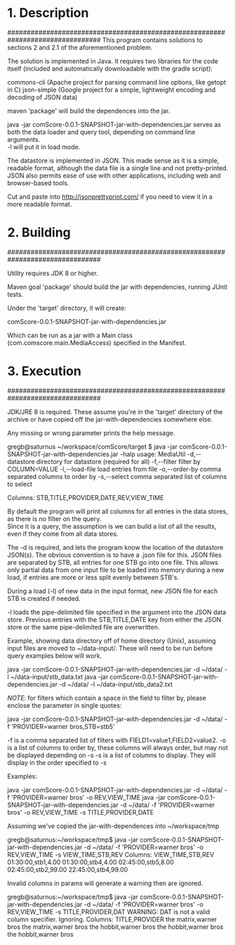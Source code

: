 
# 1. Description
################################################################################
This program contains solutions to sections 2 and 2.1 of the aforementioned 
problem.

The solution is implemented in Java.  It requires two libraries for the code 
itself (included and automatically downloadable with the gradle script):

commons-cli  (Apache project for parsing command line options, like getopt in C)
json-simple  (Google project for a simple, lightweight encoding and decoding of 
	JSON data)

maven 'package' will build the dependences into the jar.

java -jar comScore-0.0.1-SNAPSHOT-jar-with-dependencies.jar  serves as both the 
data loader and query tool, depending on command line arguments.  
-l <file> will put it in load mode.

The datastore is implemented in JSON.  This made sense as it is a simple, 
readable format, although the data file is a single line and not pretty-printed.  
JSON also permits ease of use with other applications, including web and 
browser-based tools.

Cut and paste into http://jsonprettyprint.com/ if you need to view it in a more 
readable format.

# 2. Building
################################################################################

Utility requires JDK 8 or higher.

Maven goal 'package' should build the jar with dependencies, running JUnit 
tests.

Under the 'target' directory, it will create:

comScore-0.0.1-SNAPSHOT-jar-with-dependencies.jar

Which can be run as a jar with a Main class (com.comscore.main.MediaAccess) 
specified in the Manifest.



# 3. Execution
################################################################################

JDK/JRE 8 is required.  These assume you're in the 'target' directory of the 
archive or have copied off the jar-with-dependencies somewhere else.

Any missing or wrong parameter prints the help message.


gregb@saturnus ~/workspace/comScore/target $ java -jar comScore-0.0.1-SNAPSHOT-jar-with-dependencies.jar -halp
usage: MediaUtil
 -d,--datastore <arg>   directory for datastore (required for all)
 -f,--filter <arg>      filter by COLUMN=VALUE
 -l,--load-file <arg>   load entries from file
 -o,--order-by <arg>    comma separated columns to order by
 -s,--select <arg>      comma separated list of columns to select

Columns: STB,TITLE,PROVIDER,DATE,REV,VIEW_TIME

By default the program will print all columns for all entries in the data 
stores, as there is no filter on the query.  
Since it is a query, the assumption is we can build a list of all the results, 
even if they come from all data stores.

The -d is required, and lets the program know the location of the datastore 
JSON(s).  The obvious convention is to have a .json file for this.  JSON files 
are separated by STB, all entries for one STB go into one file.  This allows 
only partial data from one input file to be loaded into memory during a new 
load, if entries are more or less split evenly between STB's.

During a load (-l) of new data in the input format, new JSON file for each STB 
is created if needed.

-l loads the pipe-delimited file specified in the argument into the JSON data 
store.  Previous entries with the STB,TITLE,DATE key from either the JSON store 
or the same pipe-delimited file are overwritten.

Example, showing data directory off of home directory (Unix), assuming input 
files are moved to ~/data-input/.  These will need to be run before query 
examples below will work.

java -jar comScore-0.0.1-SNAPSHOT-jar-with-dependencies.jar -d ~/data/ -l ~/data-input/stb_data.txt
java -jar comScore-0.0.1-SNAPSHOT-jar-with-dependencies.jar -d ~/data/ -l ~/data-input/stb_data2.txt

*NOTE*: for filters which contain a space in the field to filter by, please 
enclose the parameter in single quotes:

java -jar comScore-0.0.1-SNAPSHOT-jar-with-dependencies.jar -d ~/data/ -f 'PROVIDER=warner bros,STB=stb5'

-f is a comma separated list of filters with FIELD1=value1,FIELD2=value2.
-o is a list of columns to order by, these columns will always order, but may 
	not be displayed depending on -s
-s is a list of columns to display.  They will display in the order specified 
	to -s

Examples:

java -jar comScore-0.0.1-SNAPSHOT-jar-with-dependencies.jar -d ~/data/ -f 'PROVIDER=warner bros' -o REV,VIEW_TIME
java -jar comScore-0.0.1-SNAPSHOT-jar-with-dependencies.jar -d ~/data/ -f 'PROVIDER=warner bros' -o REV,VIEW_TIME -s TITLE,PROVIDER,DATE

Assuming we've copied the jar-with-dependences into ~/workspace/tmp

gregb@saturnus:~/workspace/tmp$ java -jar comScore-0.0.1-SNAPSHOT-jar-with-dependencies.jar -d ~/data/ -f 'PROVIDER=warner bros' -o REV,VIEW_TIME -s VIEW_TIME,STB,REV
Columns: VIEW_TIME,STB,REV
01:30:00,stb1,4.00
01:30:00,stb4,4.00
02:45:00,stb5,8.00
02:45:00,stb2,99.00
22:45:00,stb4,99.00


Invalid columns in params will generate a warning then are ignored.

gregb@saturnus:~/workspace/tmp$ java -jar comScore-0.0.1-SNAPSHOT-jar-with-dependencies.jar -d ~/data/ -f 'PROVIDER=warner bros' -o REV,VIEW_TIME -s TITLE,PROVIDER,DAT
WARNING: DAT is not a valid column specifier. Ignoring.
Columns: TITLE,PROVIDER
the matrix,warner bros
the matrix,warner bros
the hobbit,warner bros
the hobbit,warner bros
the hobbit,warner bros



